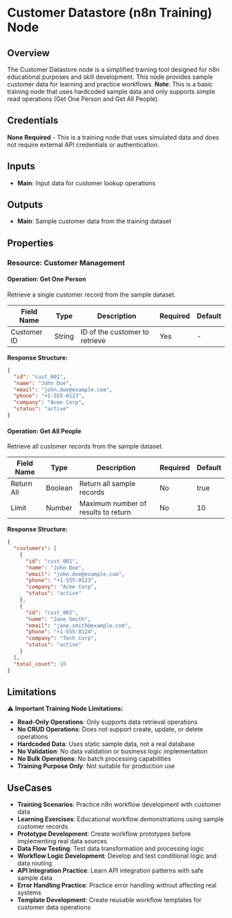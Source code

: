 # Customer Datastore (n8n Training) Node

## Overview

The Customer Datastore node is a simplified training tool designed for n8n educational purposes and skill development. This node provides sample customer data for learning and practice workflows. **Note**: This is a basic training node that uses hardcoded sample data and only supports simple read operations (Get One Person and Get All People).

## Credentials

**None Required** - This is a training node that uses simulated data and does not require external API credentials or authentication.

## Inputs

- **Main**: Input data for customer lookup operations

## Outputs

- **Main**: Sample customer data from the training dataset

## Properties

### Resource: Customer Management

#### Operation: Get One Person

Retrieve a single customer record from the sample dataset.

| Field Name | Type | Description | Required | Default |
|---|---|---|---|---|
| Customer ID | String | ID of the customer to retrieve | Yes | - |

**Response Structure:**
```json
{
  "id": "cust_001",
  "name": "John Doe",
  "email": "john.doe@example.com",
  "phone": "+1-555-0123",
  "company": "Acme Corp",
  "status": "active"
}
```

#### Operation: Get All People

Retrieve all customer records from the sample dataset.

| Field Name | Type | Description | Required | Default |
|---|---|---|---|---|
| Return All | Boolean | Return all sample records | No | true |
| Limit | Number | Maximum number of results to return | No | 10 |

**Response Structure:**
```json
{
  "customers": [
    {
      "id": "cust_001",
      "name": "John Doe",
      "email": "john.doe@example.com",
      "phone": "+1-555-0123",
      "company": "Acme Corp",
      "status": "active"
    },
    {
      "id": "cust_002", 
      "name": "Jane Smith",
      "email": "jane.smith@example.com",
      "phone": "+1-555-0124",
      "company": "Tech Corp",
      "status": "active"
    }
  ],
  "total_count": 10
}
```

## Limitations

⚠️ **Important Training Node Limitations:**
- **Read-Only Operations**: Only supports data retrieval operations
- **No CRUD Operations**: Does not support create, update, or delete operations
- **Hardcoded Data**: Uses static sample data, not a real database
- **No Validation**: No data validation or business logic implementation
- **No Bulk Operations**: No batch processing capabilities
- **Training Purpose Only**: Not suitable for production use

## UseCases

- **Training Scenarios**: Practice n8n workflow development with customer data
- **Learning Exercises**: Educational workflow demonstrations using sample customer records
- **Prototype Development**: Create workflow prototypes before implementing real data sources
- **Data Flow Testing**: Test data transformation and processing logic
- **Workflow Logic Development**: Develop and test conditional logic and data routing
- **API Integration Practice**: Learn API integration patterns with safe sample data
- **Error Handling Practice**: Practice error handling without affecting real systems
- **Template Development**: Create reusable workflow templates for customer data operations

